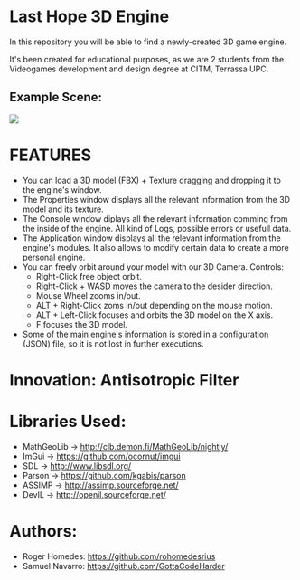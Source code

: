 # Last Hope 3D Engine
In this repository you will be able to find a newly-created 3D game engine. 

It's been created for educational purposes, as we are 2 students from the Videogames development and design degree at CITM, Terrassa UPC.

## Example Scene:
![](https://i.gyazo.com/82ccf3b067e6bf32eb97bae917f19f02.png)

# FEATURES
- You can load a 3D model (FBX) + Texture dragging and dropping it to the engine's window.
- The Properties window displays all the relevant information from the 3D model and its texture. 
- The Console window diplays all the relevant information comming from the inside of the engine. All kind of Logs, possible errors or usefull data. 
- The Application window displays all the relevant information from the engine's modules. It also allows to modify certain data to create a more personal engine. 
- You can freely orbit around your model with our 3D Camera. Controls: 
  * Right-Click free object orbit.
  * Right-Click + WASD moves the camera to the desider direction.
  * Mouse Wheel zooms in/out. 
  * ALT + Right-Click zoms in/out depending on the mouse motion. 
  * ALT + Left-Click focuses and orbits the 3D model on the X axis. 
  * F focuses the 3D model. 
 - Some of the main engine's information is stored in a configuration (JSON) file, so it is not lost in further executions. 
  
# Innovation: Antisotropic Filter

# Libraries Used:
- MathGeoLib -> http://clb.demon.fi/MathGeoLib/nightly/ 
- ImGui -> https://github.com/ocornut/imgui  
- SDL -> http://www.libsdl.org/
- Parson -> https://github.com/kgabis/parson
- ASSIMP -> http://assimp.sourceforge.net/
- DevIL -> http://openil.sourceforge.net/

# Authors: 
- Roger Homedes: https://github.com/rohomedesrius
- Samuel Navarro: https://github.com/GottaCodeHarder
